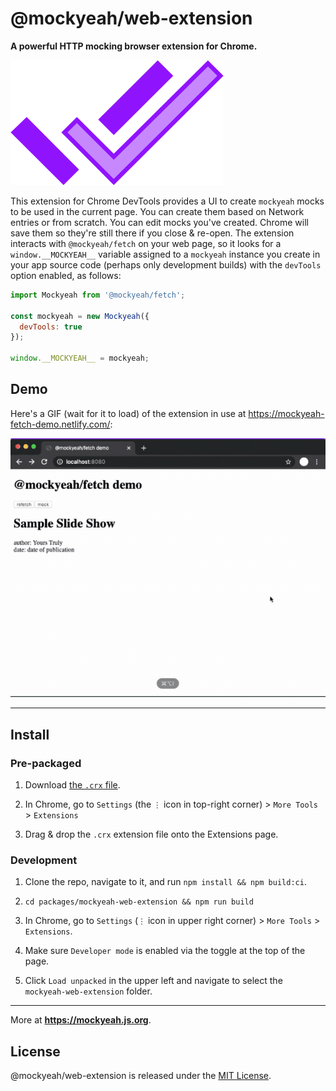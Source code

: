 # @mockyeah/web-extension

**A powerful HTTP mocking browser extension for Chrome.**

<img src="https://raw.githubusercontent.com/mockyeah/mockyeah/master/packages/mockyeah-docs/src/images/logo/mockyeah-600.png" height="200" />

This extension for Chrome DevTools provides a UI to create `mockyeah` mocks to be used in the current page.
You can create them based on Network entries or from scratch.
You can edit mocks you've created. Chrome will save them so they're still there if you close & re-open.
The extension interacts with `@mockyeah/fetch` on your web page, so it looks for a `window.__MOCKYEAH__` variable assigned to a `mockyeah` instance you create in your app source code (perhaps only development builds) with the `devTools` option enabled, as follows:

```js
import Mockyeah from '@mockyeah/fetch';

const mockyeah = new Mockyeah({
  devTools: true
});

window.__MOCKYEAH__ = mockyeah;
```

## Demo

Here's a GIF (wait for it to load) of the extension in use at https://mockyeah-fetch-demo.netlify.com/:

![demo](docs/demo.gif)

---

## Install

### Pre-packaged

1. Download [the `.crx` file](mockyeah.crx?raw=true).

2. In Chrome, go to `Settings` (the `⋮` icon in top-right corner) > `More Tools` > `Extensions`

3. Drag & drop the `.crx` extension file onto the Extensions page.

### Development

1. Clone the repo, navigate to it, and run `npm install && npm build:ci`.

2. `cd packages/mockyeah-web-extension && npm run build`

3. In Chrome, go to `Settings` (`⋮` icon in upper right corner) > `More Tools` > `Extensions`.

4. Make sure `Developer mode` is enabled via the toggle at the top of the page.

5. Click `Load unpacked` in the upper left and navigate to select the `mockyeah-web-extension` folder.

---

More at **https://mockyeah.js.org**.

## License

@mockyeah/web-extension is released under the [MIT License](https://opensource.org/licenses/MIT).
